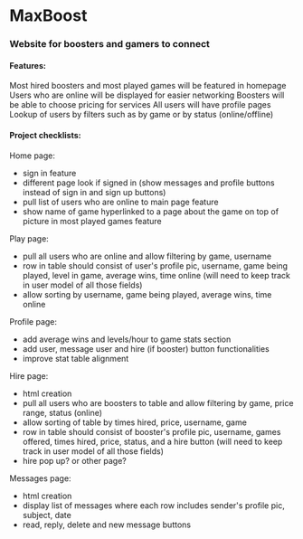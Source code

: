 # MaxBoost

### Website for boosters and gamers to connect

#### Features:
Most hired boosters and most played games will be featured in homepage
Users who are online will be displayed for easier networking
Boosters will be able to choose pricing for services
All users will have profile pages
Lookup of users by filters such as by game or by status (online/offline)


#### Project checklists:

Home page:
- sign in feature
- different page look if signed in (show messages and profile buttons instead of sign in and sign up buttons)
- pull list of users who are online to main page feature
- show name of game hyperlinked to a page about the game on top of picture in most played games feature

Play page:
- pull all users who are online and allow filtering by game, username
- row in table should consist of user's profile pic, username, game being played, level in game, average wins, time online
(will need to keep track in user model of all those fields)
- allow sorting by username, game being played, average wins, time online

Profile page:
- add average wins and levels/hour to game stats section
- add user, message user and hire (if booster) button functionalities 
- improve stat table alignment

Hire page:
- html creation
- pull all users who are boosters to table and allow filtering by game, price range, status (online)
- allow sorting of table by times hired, price, username, game
- row in table should consist of booster's profile pic, username, games offered, times hired, price, status, and a hire button
(will need to keep track in user model of all those fields)
- hire pop up? or other page?

Messages page:
- html creation
- display list of messages where each row includes sender's profile pic, subject, date
- read, reply, delete and new message buttons
